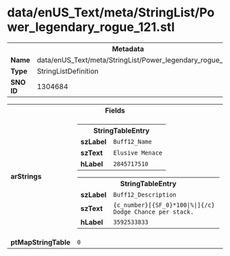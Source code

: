 <h1>data/enUS_Text/meta/StringList/Power_legendary_rogue_121.stl</h1><table><tr><th colspan="100%">Metadata</th></tr><tr><td><b>Name</b></td><td>data/enUS_Text/meta/StringList/Power_legendary_rogue_121.stl</td></tr><tr><td><b>Type</b></td><td>StringListDefinition</td></tr><tr><td><b>SNO ID</b></td><td>1304684</td></tr></table>

<table><tr><th colspan="100%">Fields</th></tr><tr><td><b>arStrings</b></td><td><table><tr><th colspan="100%">StringTableEntry</th></tr><tr><td><b>szLabel</b></td><td><code>Buff12_Name</code></td></tr><tr><td><b>szText</b></td><td><code>Elusive Menace</code></td></tr><tr><td><b>hLabel</b></td><td><code>2845717510</code></td></tr></table>


<table><tr><th colspan="100%">StringTableEntry</th></tr><tr><td><b>szLabel</b></td><td><code>Buff12_Description</code></td></tr><tr><td><b>szText</b></td><td><code>{c_number}[{SF_0}*100|%|]{/c} Dodge Chance per stack.</code></td></tr><tr><td><b>hLabel</b></td><td><code>3592533833</code></td></tr></table>


</td></tr><tr><td><b>ptMapStringTable</b></td><td><code>0</code></td></tr></table>

